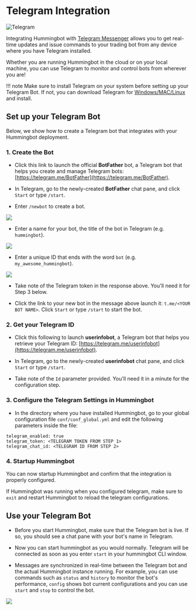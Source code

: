 # Telegram Integration

![Telegram](/assets/img/telegram.png)

Integrating Hummingbot with [Telegram Messenger](https://telegram.org/) allows you to get real-time updates and issue commands to your trading bot from any device where you have Telegram installed.

Whether you are running Hummingbot in the cloud or on your local machine, you can use Telegram to monitor and control bots from wherever you are!

!!! note
    Make sure to install Telegram on your system before setting up your Telegram Bot. If not, you can download Telegram for [Windows/MAC/Linux](https://desktop.telegram.org/) and install.

## Set up your Telegram Bot

Below, we show how to create a Telegram bot that integrates with your Hummingbot deployment.

### 1. Create the Bot

* Click this link to launch the official **BotFather** bot, a Telegram bot that helps you create and manage Telegram bots: [https://telegram.me/BotFather](https://telegram.me/BotFather).

* In Telegram, go to the newly-created **BotFather** chat pane, and click `Start` or type `/start`.

* Enter `/newbot` to create a bot.

![](/assets/img/botfather-1.png)

* Enter a name for your bot, the title of the bot in Telegram (e.g. `hummingbot`).

![](/assets/img/botfather-2.png)

* Enter a unique ID that ends with the word `bot` (e.g. `my_awesome_hummingbot`).

![](/assets/img/botfather-3.png)

* Take note of the Telegram token in the response above. You'll need it for Step 3 below.

* Click the link to your new bot in the message above launch it: `t.me/<YOUR BOT NAME>`. Click `Start` or type `/start` to start the bot.

### 2. Get your Telegram ID

* Click this following to launch **userinfobot**, a Telegram bot that helps you retrieve your Telegram ID: [https://telegram.me/userinfobot](https://telegram.me/userinfobot).

* In Telegram, go to the newly-created **userinfobot** chat pane, and click `Start` or type `/start`.

* Take note of the `Id` parameter provided. You'll need it in a minute for the configuration step.

### 3. Configure the Telegram Settings in Hummingbot

* In the directory where you have installed Hummingbot, go to your global configuration file `conf/conf_global.yml` and edit the following parameters inside the file:

```
telegram_enabled: true
telegram_token: <TELEGRAM TOKEN FROM STEP 1>
telegram_chat_id: <TELEGRAM ID FROM STEP 2>
```

### 4. Startup Hummingbot

You can now startup Hummingbot and confirm that the integration is properly configured.

If Hummingbot was running when you configured telegram, make sure to `exit` and restart Hummingbot to reload the telegram configurations.

## Use your Telegram Bot

* Before you start Hummingbot, make sure that the Telegram bot is live. If so, you should see a chat pane with your bot's name in Telegram.

* Now you can start hummingbot as you would normally. Telegram will be connected as soon as you enter `start` in
your hummingbot CLI window.

* Messages are synchronized in real-time between the Telegram bot and the actual Hummingbot instance running. For example, you can use commands such as `status` and `history` to monitor the bot's performance, `config` shows bot current configurations and you can use `start` and `stop` to control the bot.

![](/assets/img/telegram-buttons.png)

